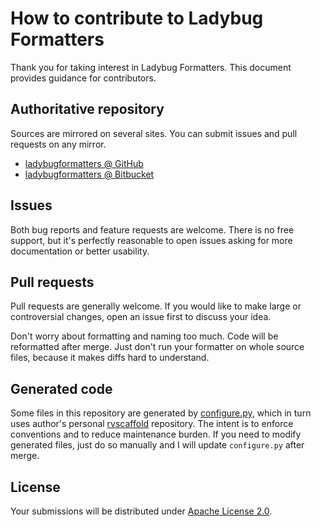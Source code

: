 <!--- Generated by scripts/configure.py --->
# How to contribute to Ladybug Formatters

Thank you for taking interest in Ladybug Formatters. This document provides guidance for contributors.

## Authoritative repository

Sources are mirrored on several sites. You can submit issues and pull requests on any mirror.

* [ladybugformatters @ GitHub](https://github.com/robertvazan/ladybugformatters)
* [ladybugformatters @ Bitbucket](https://bitbucket.org/robertvazan/ladybugformatters)

## Issues

Both bug reports and feature requests are welcome. There is no free support,
but it's perfectly reasonable to open issues asking for more documentation or better usability.

## Pull requests

Pull requests are generally welcome.
If you would like to make large or controversial changes, open an issue first to discuss your idea.

Don't worry about formatting and naming too much. Code will be reformatted after merge.
Just don't run your formatter on whole source files, because it makes diffs hard to understand.

## Generated code

Some files in this repository are generated by [configure.py](scripts/configure.py),
which in turn uses author's personal [rvscaffold](https://github.com/robertvazan/rvscaffold) repository.
The intent is to enforce conventions and to reduce maintenance burden.
If you need to modify generated files, just do so manually and I will update `configure.py` after merge.

## License

Your submissions will be distributed under [Apache License 2.0](LICENSE).
